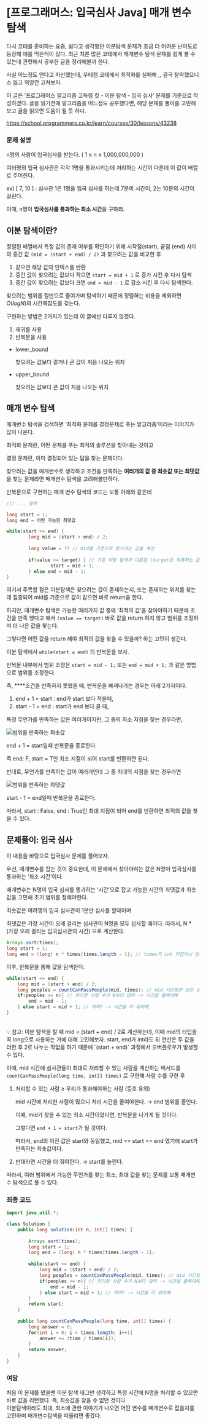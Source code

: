 # [프로그래머스: 입국심사 Java] 매개 변수 탐색

다시 코테를 준비하는 요즘, 쉽다고 생각했던 이분탐색 문제가 조금 더 어려운 난이도로 등장해 애를 먹은적이 많다. 최근 치른 많은 코테에서 매개변수 탐색 문제를 쉽게 볼 수 있는데 관련해서 공부한 글을 정리해볼까 한다.

사실 어느정도 안다고 자신했는데, 우테캠 코테에서 최적화를 실패해 ,, 결국 탈락했으니 소 잃고 외양간 고쳐보자.

이 글은 ‘프로그래머스 알고리즘 고득점 킷 - 이분 탐색 - 입국 심사’ 문제를 기준으로 작성하겠다. 글을 읽기전에 알고리즘을 어느정도 공부했다면, 해당 문제를 풀이를 고민해보고 글을 읽으면 도움이 될 듯 하다.

https://school.programmers.co.kr/learn/courses/30/lessons/43238

### 문제 설명

n명의 사람이 입국심사를 받는다.  ( 1 ≤ n ≤ 1,000,000,000 )

여러명의 입국 심사관은 각각 1명을 통과시키는데 처리하는 시간이 다른데 이 값이 배열로 주어진다.

ex) [ 7, 10 ] : 심사관 1은 1명을 입국 심사를 하는데 7분의 시간이, 2는 10분의 시간이 걸린다.

이때, n명이 **입국심사를 통과하는 최소 시간**을 구하라.

## 이분 탐색이란?

정렬된 배열에서 특정 값의 존재 여부를 확인하기 위해 시작점(start), 끝점 (end) 사이의 중간 값 `(mid = (start + end) / 2)` 과 찾으려는 값을 비교한 후

1. 같으면 해당 값의 인덱스를 반환
2. 중간 값이 찾으려는 값보다 작으면 `start = mid + 1` 로 증가 시킨 후 다시 탐색
3. 중간 값이 찾으려는 값보다 크면 `end = mid - 1` 로 감소 시킨 후 다시 탐색한다.

찾으려는 범위를 절반으로 줄여가며 탐색하기 때문에 정렬하는 비용을 제외하면 $O(logN)$의 시간복잡도를 갖는다.

구현하는 방법은 2가지가 있는데 이 글에선 다루지 않겠다.

1. 재귀를 사용
2. 반복문을 사용

- lower_bound
    
    찾으려는 값보다 같거나 큰 값이 처음 나오는 위치
    
- upper_bound
    
    찾으려는 값보다 큰 값이 처음 나오는 위치
    

## 매개 변수 탐색

매개변수 탐색을 검색하면 ‘최적화 문제를 결정문제로 푸는 알고리즘’이라는 이야기가 많이 나온다.

최적화 문제란, 어떤 문제를 푸는 최적의 솔루션을 찾아내는 것이고

결정 문제란, 이미 결정되어 있는 답을 찾는 문제이다.

찾으려는 값을 매개변수로 생각하고 조건을 만족하는 **여러개의 값 중 최솟값 또는 최댓값**을 찾는 문제라면 매개변수 탐색을 고려해볼만하다.

반복문으로 구현하는 매개 변수 탐색의 코드는 보통 아래와 같은데

```java
/// ... 생략

long start = 1; 
long end = 어떤 가능한 최댓값

while(start <= end) {
		long mid = (start + end) / 2;
		
		long value = ?? // mid를 기준으로 찾으려는 값을 계산
		
		if(value <= target) { // 기존 이분 탐색과 다른점 (target은 목표하는 값)
				start = mid + 1;
		} else end = mid - 1;
}
```

여기서 주목할 점은 이분탐색은 찾으려는 값이 존재하는지, 또는 존재하는 위치를 찾는데 집중되어 mid를 기준으로 값이 같으면 바로 return을 한다.

하지만, 매개변수 탐색은 가능한 여러가지 값 중에 ‘최적의 값’을 찾아야하기 때문에 조건을 만족 했다고 해서 `(value == target)` 바로 값을 return 하지 않고 범위를 조정하며 더 나은 값을 찾는다. 

그렇다면 어떤 값을 return 해야 최적의 값을 찾을 수 있을까? 하는 고민이 생긴다.

이분 탐색에서 `while(start ≤ end)` 의 반복문을 보자.

반복문 내부에서 범위 조정은 `start = mid - 1;` 또는 `end = mid + 1;` 과 같은 방법으로 범위를 조정한다.

즉, ****조건을 만족하지 못했을 때, 반복문을 빠져나가는 경우는 아래 2가지이다.

1. end + 1 = start : end가 start 보다 작을때,
2. start - 1 = end : start가 end 보다 클 때,

특정 무언가를 만족하는 값은 여러개이지만, 그 중의 최소 지점을 찾는 경우라면,

![범위를 만족하는 최솟값](images/image1.png)

end + 1 = start일때 반복문을 종료한다.

즉 end: F, start = T인 최소 지점이 되어 start를 반환하면 된다.

반대로, 무언가를 만족하는 값이 여러개인데 그 중 최대의 지점을 찾는 경우라면

![범위를 만족하는 최댓값](images/image2.png)

start - 1 = end일때 반복문을 종료한다.

따라서, start : False, end : True인 최대 지점이 되어 end를 반환하면 최적의 값을 찾을 수 있다.

## 문제풀이: 입국 심사

이 내용을 바탕으로 입국심사 문제를 풀어보자.

우선, 매개변수를 잡는 것이 중요한데, 이 문제에서 찾아야하는 값은 N명이 입국심사를 통과하는 ‘최소 시간’이다.

매개변수는 N명이 입국 심사를 통과하는 ‘시간’으로 잡고 가능한 시간의 최댓값과 최솟값을 고민해 초기 범위를 정해야한다.

최솟값은 여려명의 입국 심사관이 1분만 심사를 할때이며

최댓값은 가장 시간이 오래 걸리는 심사관이 N명을 모두 심사할 때이다. 따라서, N * (가장 오래 걸리는 입국심사관의 시간) 으로 계산한다.

```java
Arrays.sort(times);
long start = 1;
long end = (long) n * times[times.length - 1]; // times가 int 타입이니 반드시 캐스팅해준다.
```

이후, 반복문을 통해 값을 탐색한다.

```java
while(start <= end) {
    long mid = (start + end) / 2;
    long peoples = countCanPassPeople(mid, times); // mid 시간동안 모든 심사관이 처리할 수 있는 최대 인원
    if(peoples >= n){ // 처리한 사람 수가 N보다 많아 -> 시간을 줄여야해
        end = mid - 1;
    } else start = mid + 1; // 적어? -> 시간을 더 줘야해
}
```

<br/>
<aside>
💡 참고: 이분 탐색을 할 때 mid = (start + end) / 2로 계산하는데, 이때 mid의 타입을 꼭 long으로 사용하는 가에 대해 고민해보자.
start, end가 int라도 위 연산은 두 값을 더한 후 2로 나누는 작업을 하기 때문에 `(start + end)` 과정에서 오버플로우가 발생할 수 있다.

</aside>

이때, mid 시간에 심사관들이 최대로 처리할 수 있는 사람을 계산하는 메서드를 `countCanPassPeople(long time, int[] times)` 로 구현해 사람 수를 구한 후

1. 처리할 수 있는 사람 ≥ 우리가 통과해야하는 사람 (등호 유의)
    
    mid 시간에 처리한 사람이 많으니 처리 시간을 줄여야한다. → end 범위를 줄인다.
    
    이때, mid가 찾을 수 있는 최소 시간이었다면, 반복문을 나가게 될 것이다.
    
    그렇다면 `end + 1 = start`가 될 것이다.
    
    따라서, end의 이전 값은 start와 동일했고, mid == start == end 였기에 start가 만족하는 최솟값이다.
    
2. 반대라면 시간을 더 줘야한다. → start를 늘린다.

따라서, 여러 범위에서 가능한 무언가를 찾는 최소, 최대 값을 찾는 문제를 보통 매개변수 탐색으로 풀 수 있다.

### 최종 코드

```java
import java.util.*;

class Solution {
    public long solution(int n, int[] times) {
        
        Arrays.sort(times);
        long start = 1;
        long end = (long) n * times[times.length - 1];
        
        while(start <= end) {
            long mid = (start + end) / 2;
            long peoples = countCanPassPeople(mid, times); // mid 시간동안 모든 심사관이 처리할 수 있는 최대 인원
            if(peoples >= n){ // 처리한 사람 수가 N보다 많아 -> 시간을 줄여야해
                end = mid - 1;
            } else start = mid + 1; // 적어? -> 시간을 더 줘야해
        }
        return start;
    }
    
    public long countCanPassPeople(long time, int[] times) {
        long answer = 0;
        for(int i = 0; i < times.length; i++){
            answer += (time / times[i]);
        }       
        return answer;
    }
}
```


### 여담

처음 이 문제를 봤을땐 이분 탐색 태그만 생각하고 특정 시간에 N명을 처리할 수 있으면 바로 값을 리턴했다. 즉, 최솟값을 찾을 수 없던 것이다.<br>
이분탐색이라도 최대, 최소에 관한 이야기가 나오면 어떤 변수를 매개변수로 잡을지를 고민하며 매개변수탐색을 떠올리면 좋겠다.